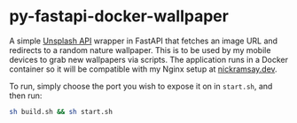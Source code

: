 # py-fastapi-docker-wallpaper

A simple [Unsplash API](https://unsplash.com/documentation) wrapper in FastAPI that fetches an image URL and redirects to a random nature wallpaper. This is to be used by my mobile devices to grab new wallpapers via scripts. The application runs in a Docker container so it will be compatible with my Nginx setup at [nickramsay.dev](https://nickramsay.dev). 

To run, simply choose the port you wish to expose it on in `start.sh`, and then run:
```sh
sh build.sh && sh start.sh
```

